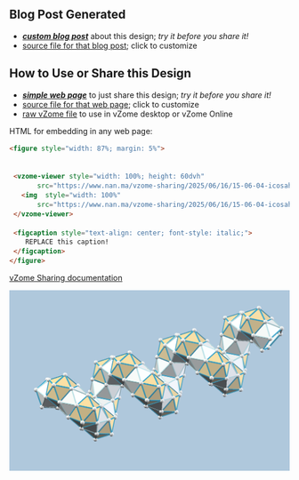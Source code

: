 
## Blog Post Generated

 - [***custom blog post***](<https://www.nan.ma/vzome-sharing/2025/06/16/icosahedra_helix-15-06-04.html>) about this design; *try it before you share it!*
 - [source file for that blog post](<https://github.com/nanma80/vzome-sharing/edit/main/_posts/2025-06-16-icosahedra_helix-15-06-04.md>); click to customize
 


## How to Use or Share this Design

 - [***simple web page***](<https://www.nan.ma/vzome-sharing/2025/06/16/15-06-04-icosahedra_helix/>) to just share this design; *try it before you share it!*
 - [source file for that web page](<https://github.com/nanma80/vzome-sharing/edit/main/2025/06/16/15-06-04-icosahedra_helix/index.md>); click to customize
 - [raw vZome file](<https://raw.githubusercontent.com/nanma80/vzome-sharing/main/2025/06/16/15-06-04-icosahedra_helix/icosahedra_helix.vZome>) to use in vZome desktop or vZome Online
 
 HTML for embedding in any web page:
 ```html
<figure style="width: 87%; margin: 5%">
  
  
  <vzome-viewer style="width: 100%; height: 60dvh" 
        src="https://www.nan.ma/vzome-sharing/2025/06/16/15-06-04-icosahedra_helix/icosahedra_helix.vZome" >
    <img  style="width: 100%"
        src="https://www.nan.ma/vzome-sharing/2025/06/16/15-06-04-icosahedra_helix/icosahedra_helix.png" >
  </vzome-viewer>

  <figcaption style="text-align: center; font-style: italic;">
     REPLACE this caption!
  </figcaption>
</figure>

 ```

[vZome Sharing documentation](https://vzome.github.io/vzome/sharing.html#how-it-works)

![Image](<icosahedra_helix.png>)


